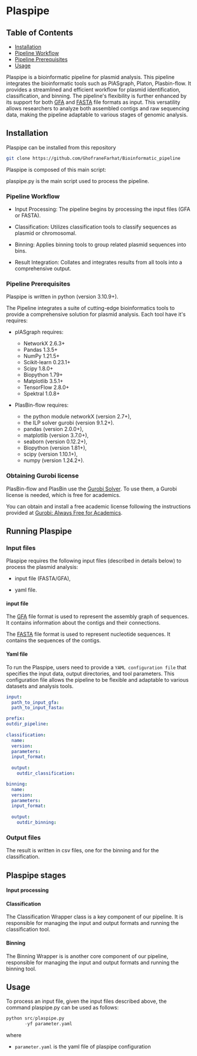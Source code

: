# Plaspipe

## Table of Contents
- [Installation](#installation)
- [Pipeline Workflow](#PipelineWorkflow)
- [Pipeline Prerequisites](#PipelinePrerequisites)
- [Usage](#Usage)


Plaspipe is a bioinformatic pipeline for plasmid analysis. This pipeline integrates the bioinformatic tools such as PlASgraph, Platon, Plasbin-flow. It provides a streamlined and efficient workflow for plasmid identification, classification, and binning. The pipeline's flexibility is further enhanced by its support for both [GFA](https://gfa-spec.github.io/GFA-spec/) and [FASTA](https://zhanggroup.org/FASTA/) file formats as input. This versatility allows researchers to analyze both assembled contigs and raw sequencing data, making the pipeline adaptable to various stages of genomic analysis.

## Installation

Plaspipe can be installed from this repository 

```bash
git clone https://github.com/GhofraneFarhat/Bioinformatic_pipeline
```

Plaspipe is composed of this main script:

plaspipe.py is the main script used to process the pipeline.


### Pipeline Workflow

- Input Processing: The pipeline begins by processing the input files (GFA or FASTA).

- Classification: Utilizes classification tools to classify sequences as plasmid or chromosomal.

- Binning: Applies binning tools to group related plasmid sequences into bins.

- Result Integration: Collates and integrates results from all tools into a comprehensive output.

### Pipeline Prerequisites

Plaspipe is written in python (version 3.10.9+).

The Pipeline integrates a suite of cutting-edge bioinformatics tools to provide a comprehensive solution for plasmid analysis. Each tool have it's requires:


- plASgraph requires:
    - NetworkX 2.6.3+
    - Pandas 1.3.5+
    - NumPy 1.21.5+
    - Scikit-learn 0.23.1+
    - Scipy 1.8.0+
    - Biopython 1.79+
    - Matplotlib 3.5.1+
    - TensorFlow 2.8.0+
    - Spektral 1.0.8+

- PlasBin-flow requires:
    - the python module networkX (version 2.7+),
    - the ILP solver gurobi (version 9.1.2+).
    - pandas (version 2.0.0+),
    - matplotlib (version 3.7.0+),
    - seaborn (version 0.12.2+),
    - Biopython (version 1.81+),
    - scipy (version 1.10.1+),
    - numpy (version 1.24.2+).

### Obtaining Gurobi license
PlasBin-flow and PlasBin use the [Gurobi Solver](https://www.gurobi.com/). To use them, a Gurobi license is needed, which is free for academics.

You can obtain and install a free academic license following the instructions provided at [Gurobi: Always Free for Academics](https://www.gurobi.com/academia/academic-program-and-licenses/).

## Running Plaspipe

### Input files

Plaspipe requires the following input files (described in details below) to process the plasmid analysis:

- input file (FASTA/GFA),

- yaml file.

#### input file 

The [GFA](https://gfa-spec.github.io/GFA-spec/GFA1.html) file format is used to represent the assembly graph of sequences. It contains information about the contigs and their connections.

The [FASTA](https://zhanggroup.org/FASTA/) file format is used to represent nucleotide sequences. It contains the sequences of the contigs.

#### Yaml file 

To run the Plaspipe, users need to provide a ```YAML configuration file``` that specifies the input data, output directories, and tool parameters. This configuration file allows the pipeline to be flexible and adaptable to various datasets and analysis tools.

```yaml
input:
  path_to_input_gfa: 
  path_to_input_fasta: 

prefix:
outdir_pipeline: 
 
classification:
  name: 
  version: 
  parameters:
  input_format: 
  
  output:
    outdir_classification:

binning:
  name: 
  version:
  parameters: 
  input_format: 
  
  output:
    outdir_binning:

```

### Output files

The result is written in csv files, one for the binning and for the classification.

## Plaspipe stages

#### Input processing
#### Classification

The Classification Wrapper class is a key component of our pipeline. It is responsible for managing the input and output formats and running the classification tool.

#### Binning

The Binning Wrapper is is another core component of our pipeline, responsible for managing the input and output formats and running the binning tool.

## Usage

To process an input file, given the input files described above, the command plaspipe.py can be used as follows:

```python
python src/plaspipe.py
       -yf parameter.yaml
```
where 

- ```parameter.yaml``` is the yaml file of plaspipe configuration


